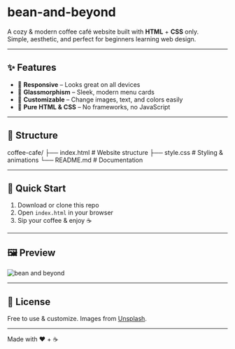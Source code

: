 # bean-and-beyond 

A cozy & modern coffee café website built with **HTML** + **CSS** only.  
Simple, aesthetic, and perfect for beginners learning web design.

---

## ✨ Features
- 📱 **Responsive** – Looks great on all devices  
- 💎 **Glassmorphism** – Sleek, modern menu cards  
- 🎨 **Customizable** – Change images, text, and colors easily  
- 🎯 **Pure HTML & CSS** – No frameworks, no JavaScript  

---

## 📂 Structure
coffee-cafe/
├── index.html # Website structure
├── style.css # Styling & animations
└── README.md # Documentation


---

## 🚀 Quick Start
1. Download or clone this repo  
2. Open `index.html` in your browser  
3. Sip your coffee & enjoy ☕  

---

## 🖼 Preview
![bean and beyond](preview)


---

## 📜 License
Free to use & customize. Images from [Unsplash](https://unsplash.com).

---
Made with ❤️ + ☕
